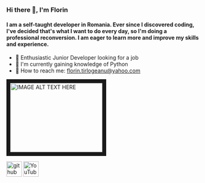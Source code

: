 ### Hi there 👋, I'm Florin
#### I am a self-taught developer in Romania. Ever since I discovered coding, I've decided that's what I want to do every day, so I'm doing a professional reconversion. I am eager to learn more and improve my skills and experience.

-  :eyes: Enthusiastic Junior Developer looking for a job
- 🌱 I'm currently gaining knowledge of Python
- 🤝 How to reach me: florin.tirlogeanu@yahoo.com 


<a href="http://www.youtube.com/watch?feature=player_embedded&v=YOUTUBE_VIDEO_ID_HERE
" target="_blank"><img src="http://img.youtube.com/vi/YOUTUBE_VIDEO_ID_HERE/0.jpg" 
alt="IMAGE ALT TEXT HERE" width="240" height="180" border="10" /></a>

[<img src='https://cdn.jsdelivr.net/npm/simple-icons@3.0.1/icons/github.svg' alt='github' height='40'>](https://github.com/FlorinTf)  [<img src='https://cdn.jsdelivr.net/npm/simple-icons@3.0.1/icons/youtube.svg' alt='YouTube' height='40'>](https://www.youtube.com/channel/https://www.youtube.com/channel/UCTVESVE0yPiwvg-VbrLGLuw)  

